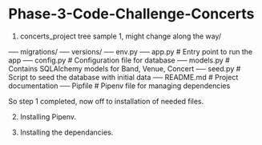 # Phase-3-Code-Challenge-Concerts

1. concerts_project tree sample 1, might change along the way/

── migrations/
   ── versions/
   ── env.py
── app.py                  # Entry point to run the app
── config.py               # Configuration file for database
── models.py               # Contains SQLAlchemy models for Band, Venue, Concert
── seed.py                 # Script to seed the database with initial data
── README.md               # Project documentation
── Pipfile                 # Pipenv file for managing dependencies

So step 1 completed, now off to installation of needed files.

2. Installing Pipenv.

3. Installing the dependancies.

